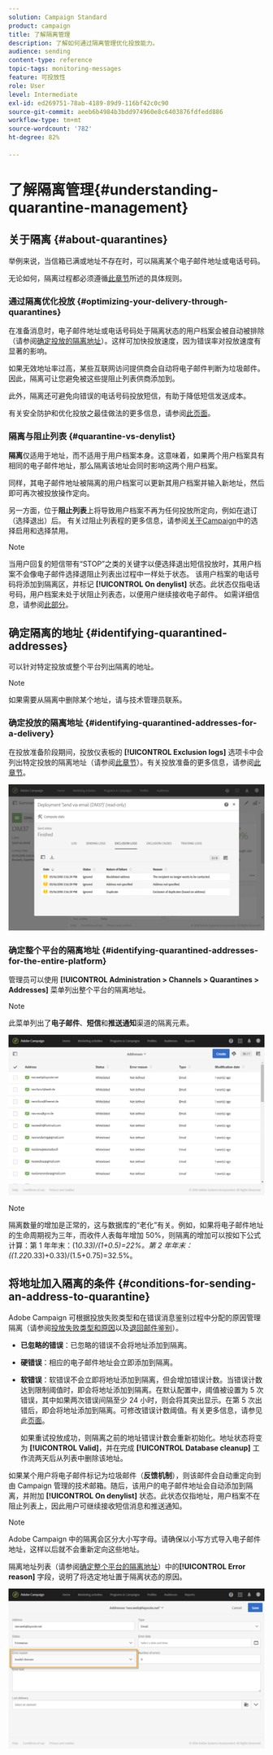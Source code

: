 ```yaml
---
solution: Campaign Standard
product: campaign
title: 了解隔离管理
description: 了解如何通过隔离管理优化投放能力。
audience: sending
content-type: reference
topic-tags: monitoring-messages
feature: 可投放性
role: User
level: Intermediate
exl-id: ed269751-78ab-4189-89d9-116bf42c0c90
source-git-commit: aeeb6b4984b3bdd974960e8c6403876fdfedd886
workflow-type: tm+mt
source-wordcount: '782'
ht-degree: 82%

---
```


# 了解隔离管理{#understanding-quarantine-management}

## 关于隔离 {#about-quarantines}

举例来说，当信箱已满或地址不存在时，可以隔离某个电子邮件地址或电话号码。

无论如何，隔离过程都必须遵循[此章节](#conditions-for-sending-an-address-to-quarantine)所述的具体规则。

### 通过隔离优化投放 {#optimizing-your-delivery-through-quarantines}

在准备消息时，电子邮件地址或电话号码处于隔离状态的用户档案会被自动被排除（请参阅[确定投放的隔离地址](#identifying-quarantined-addresses-for-a-delivery)）。这样可加快投放速度，因为错误率对投放速度有显著的影响。

如果无效地址率过高，某些互联网访问提供商会自动将电子邮件判断为垃圾邮件。因此，隔离可让您避免被这些提阻止列表供商添加到。

此外，隔离还可避免向错误的电话号码投放短信，有助于降低短信发送成本。

有关安全防护和优化投放之最佳做法的更多信息，请参阅[此页面](../../sending/using/delivery-best-practices.md)。

### 隔离与阻止列表 {#quarantine-vs-denylist}

**隔离**&#x200B;仅适用于地址，而不适用于用户档案本身。这意味着，如果两个用户档案具有相同的电子邮件地址，那么隔离该地址会同时影响这两个用户档案。

同样，其电子邮件地址被隔离的用户档案可以更新其用户档案并输入新地址，然后即可再次被投放操作定向。

另一方面，位于&#x200B;**阻止列表**&#x200B;上将导致用户档案不再为任何投放所定向，例如在退订（选择退出）后。 有关过阻止列表程的更多信息，请参阅[关于Campaign](../../audiences/using/about-opt-in-and-opt-out-in-campaign.md)中的选择启用和选择禁用。

>[!NOTE]
>
>当用户回复的短信带有“STOP”之类的关键字以便选择退出短信投放时，其用户档案不会像电子邮件选择退阻止列表出过程中一样处于状态。 该用户档案的电话号码将添加到隔离区，并标记 **[!UICONTROL On denylist]** 状态。此状态仅指电话号码，用户档案未处于状阻止列表态，以便用户继续接收电子邮件。 如需详细信息，请参阅[此部分](../../channels/using/managing-incoming-sms.md#managing-stop-sms)。

## 确定隔离的地址 {#identifying-quarantined-addresses}

可以针对特定投放或整个平台列出隔离的地址。

>[!NOTE]
>
>如果需要从隔离中删除某个地址，请与技术管理员联系。

### 确定投放的隔离地址 {#identifying-quarantined-addresses-for-a-delivery}

在投放准备阶段期间，投放仪表板的 **[!UICONTROL Exclusion logs]** 选项卡中会列出特定投放的隔离地址（请参阅[此章节](../../sending/using/monitoring-a-delivery.md#exclusion-logs)）。有关投放准备的更多信息，请参阅[此章节](../../sending/using/preparing-the-send.md)。

![](assets/exclusion_logs.png)

### 确定整个平台的隔离地址 {#identifying-quarantined-addresses-for-the-entire-platform}

管理员可以使用 **[!UICONTROL Administration > Channels > Quarantines > Addresses]** 菜单列出整个平台的隔离地址。

>[!NOTE]
>
>此菜单列出了&#x200B;**电子邮件**、**短信**&#x200B;和&#x200B;**推送通知**&#x200B;渠道的隔离元素。

![](assets/quarantines1.png)

>[!NOTE]
>
>隔离数量的增加是正常的，这与数据库的“老化”有关。例如，如果将电子邮件地址的生命周期视为三年，而收件人表每年增加 50%，则隔离的增加可以按如下公式计算：第 1 年年末：(1*0.33)/(1+0.5)=22%。第 2 年年末：((1.22*0.33)+0.33)/(1.5+0.75)=32.5%。

## 将地址加入隔离的条件 {#conditions-for-sending-an-address-to-quarantine}

Adobe Campaign 可根据投放失败类型和在错误消息鉴别过程中分配的原因管理隔离（请参阅[投放失败类型和原因](../../sending/using/understanding-delivery-failures.md#delivery-failure-types-and-reasons)以及[退回邮件鉴别](../../sending/using/understanding-delivery-failures.md#bounce-mail-qualification)）。

* **已忽略的错误**：已忽略的错误不会将地址添加到隔离。
* **硬错误**：相应的电子邮件地址会立即添加到隔离。
* **软错误**：软错误不会立即将地址添加到隔离，但会增加错误计数。当错误计数达到限制阈值时，即会将地址添加到隔离。在默认配置中，阈值被设置为 5 次错误，其中如果两次错误间隔至少 24 小时，则会将其突出显示。在第 5 次出错后，即会将地址添加到隔离。可修改错误计数阈值。有关更多信息，请参见此[页面](../../administration/using/configuring-email-channel.md#email-channel-parameters)。

   如果重试投放成功，则隔离之前的地址错误计数会重新初始化。地址状态将变为 **[!UICONTROL Valid]**，并在完成 **[!UICONTROL Database cleanup]** 工作流两天后从列表中删除该地址。

如果某个用户将电子邮件标记为垃圾邮件（**反馈机制**），则该邮件会自动重定向到由 Campaign 管理的技术邮箱。随后，该用户的电子邮件地址会自动添加到隔离，并附加 **[!UICONTROL On denylist]** 状态。此状态仅指地址，用户档案不在阻止列表上，因此用户可继续接收短信消息和推送通知。

>[!NOTE]
Adobe Campaign 中的隔离会区分大小写字母。请确保以小写方式导入电子邮件地址，这样以后就不会重新定向这些地址。

隔离地址列表（请参阅[确定整个平台的隔离地址](#identifying-quarantined-addresses-for-the-entire-platform)）中的&#x200B;**[!UICONTROL Error reason]** 字段，说明了将选定地址置于隔离状态的原因。

![](assets/quarantines2.png)
